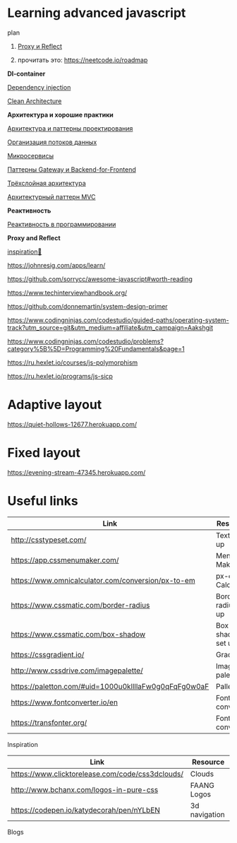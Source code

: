# Learning advanced javascript

plan

1) [Proxy и Reflect](https://learn.javascript.ru/proxy)

2) прочитать это: https://neetcode.io/roadmap

**DI-container**

[Dependency injection](https://www.freecodecamp.org/news/a-quick-intro-to-dependency-injection-what-it-is-and-when-to-use-it-7578c84fa88f/)

[Clean Architecture](https://medium.com/codex/clean-architecture-for-dummies-df6561d42c94)

**Архитектура и хорошие практики**

[Архитектура и паттерны проектирования](https://doka.guide/tools/architecture-and-design-patterns/)

[Организация потоков данных](https://doka.guide/tools/architecture-data-flow/)

[Микросервисы](https://doka.guide/tools/microservices/)

[Паттерны Gateway и Backend-for-Frontend](https://doka.guide/tools/gateway-bff/)

[Трёхслойная архитектура](https://doka.guide/tools/clean-architecture/)

[Архитектурный паттерн MVC](https://doka.guide/tools/architecture-mvc/)


**Реактивность**

[Реактивность в программировании](https://doka.guide/tools/reactivity/)

**Proxy and Reflect**






[inspiration💜](https://www.freecodecamp.org/news/15-web-developer-portfolios-to-inspire-you-137fb1743cae/)

https://johnresig.com/apps/learn/

https://github.com/sorrycc/awesome-javascript#worth-reading

https://www.techinterviewhandbook.org/

https://github.com/donnemartin/system-design-primer

https://www.codingninjas.com/codestudio/guided-paths/operating-system-track?utm_source=git&utm_medium=affiliate&utm_campaign=Aakshgit

https://www.codingninjas.com/codestudio/problems?category%5B%5D=Programming%20Fundamentals&page=1

https://ru.hexlet.io/courses/js-polymorphism

https://ru.hexlet.io/programs/js-sicp




# Adaptive layout

https://quiet-hollows-12677.herokuapp.com/


# Fixed layout

https://evening-stream-47345.herokuapp.com/


# Useful links 

|Link |Resource|
|-------|-----|
|http://csstypeset.com/|Text set up|
|https://app.cssmenumaker.com/|Menu Maker|
|https://www.omnicalculator.com/conversion/px-to-em|px-em Calculator|
|https://www.cssmatic.com/border-radius| Border radius set up|
|https://www.cssmatic.com/box-shadow| Box shadow set up|
|https://cssgradient.io/| Gradient |
|http://www.cssdrive.com/imagepalette/|Image palette|
|https://paletton.com/#uid=1000u0kllllaFw0g0qFqFg0w0aF|Palleton|
|https://www.fontconverter.io/en| Font converter|
|https://transfonter.org/|Font converter|



Inspiration

|Link |Resource|
|-------|-----|
|https://www.clicktorelease.com/code/css3dclouds/| Clouds |
|http://www.bchanx.com/logos-in-pure-css| FAANG Logos|
|https://codepen.io/katydecorah/pen/nYLbEN|3d navigation|


Blogs
